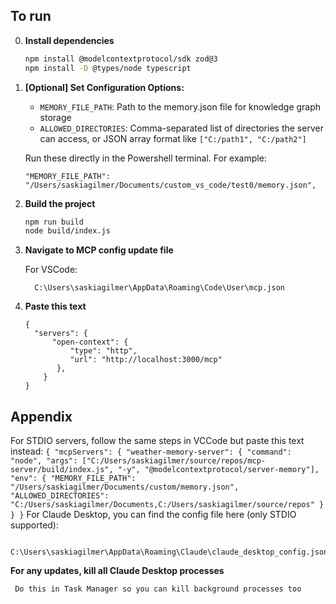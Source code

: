 ## To run

0. **Install dependencies**
   ```sh
   npm install @modelcontextprotocol/sdk zod@3
   npm install -D @types/node typescript
   ```

1. **[Optional] Set Configuration Options:**
   - `MEMORY_FILE_PATH`: Path to the memory.json file for knowledge graph storage
   - `ALLOWED_DIRECTORIES`: Comma-separated list of directories the server can access, or JSON array format like `["C:/path1", "C:/path2"]`
  
     
   Run these directly in the Powershell terminal. For example:
      ```
     "MEMORY_FILE_PATH": "/Users/saskiagilmer/Documents/custom_vs_code/test0/memory.json",
      ```

2. **Build the project**
   ```sh
   npm run build
   node build/index.js
   ```




3. **Navigate to MCP config update file**


   For VSCode:
   
         C:\Users\saskiagilmer\AppData\Roaming\Code\User\mcp.json
   
4. **Paste this text**
      ```
   {
        "servers": {
      		"open-context": {
      			"type": "http",
      			"url": "http://localhost:3000/mcp"
             },
          }
   }
      ```



## Appendix
For STDIO servers, follow the same steps in VCCode but paste this text instead:
      ```
   {
     "mcpServers": {
       "weather-memory-server": {
         "command": "node",
         "args": ["C:/Users/saskiagilmer/source/repos/mcp-server/build/index.js",
           "-y",
           "@modelcontextprotocol/server-memory"],
         "env": {
           "MEMORY_FILE_PATH": "/Users/saskiagilmer/Documents/custom/memory.json",
           "ALLOWED_DIRECTORIES": "C:/Users/saskiagilmer/Documents,C:/Users/saskiagilmer/source/repos"
         }
       }
   }
      ```
   For Claude Desktop, you can find the config file here (only STDIO supported):
   
         C:\Users\saskiagilmer\AppData\Roaming\Claude\claude_desktop_config.json
 **For any updates, kill all Claude Desktop processes**
   
     Do this in Task Manager so you can kill background processes too

